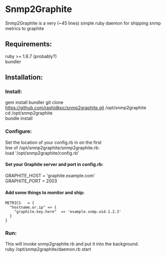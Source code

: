 Snmp2Graphite
=============

Snmp2Graphite is a very (~45 lines) simple ruby daemon for shipping snmp 
metrics to graphite  

Requirements:  
------------
ruby >= 1.8.7 (probably?)  
bundler  

Installation: 
-------------
### Install:  
gem install bundler
git clone https://github.com/rashidkpc/snmp2graphite.git /opt/snmp2graphite  
cd /opt/snmp2graphite  
bundle install  

### Configure:  
Set the location of your config.rb in on the first  
line of /opt/snmp2graphite/snmp2graphite.rb:  
load '/opt/snmp2graphite/config.rb'  

#### Set your Graphite server and port in config.rb:  
GRAPHITE_HOST = 'graphite.example.com'  
GRAPHITE_PORT = 2003  

#### Add some things to monitor and ship:  
    METRICS   = {  
      "hostname.or.ip" => {  
        "graphite.key.here"  => 'example.snmp.oid.1.2.3'  
      }  
    }  

### Run:  
This will invoke snmp2graphite.rb and put it into the background.  
ruby /opt/snmp2graphite/daemon.rb start
